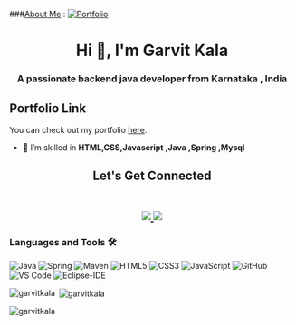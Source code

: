 ###[About Me](https://garvitkala.github.io/) :
  <a href="https://garvitkala.github.io/">
    <img src="https://img.shields.io/badge/Portfolio-blue?style=flat&link=https://garvitkala.github.io/" alt="Portfolio" />  </a>
    
<h1 align="center">Hi 👋, I'm Garvit Kala</h1>
<h3 align="center">A passionate backend java developer from Karnataka , India</h3>

## Portfolio Link

You can check out my portfolio [here](https://garvitkala.github.io/).


- 🌱 I’m skilled in **HTML,CSS,Javascript ,Java ,Spring ,Mysql**

<h2 align="center">
 Let's Get Connected
<p align="center">
  <br/>
  <a href="https://www.linkedin.com/in/garvit-kala-64a6a5163/">
    <img src="https://img.shields.io/badge/LinkedIn-%230077B5.svg?&style=flat-square&logo=linkedin&logoColor=white">
  </a>
   <a href="mailto: kala.garvit718@@gmail.com">
    <img src="https://img.shields.io/badge/Gmail-%230A0A0A.svg?&style=flat-square&logo=Gmail&logoColor=white">  
  </a>
  <br/>
</p>
</h2>


### Languages and Tools 🛠 


![Java](http://img.shields.io/badge/-Java-007396?style=flat-square&logo=java&logoColor=ffffff)
![Spring](http://img.shields.io/badge/-Spring-6DB33F?style=flat-square&logo=spring&logoColor=ffffff)
![Maven](http://img.shields.io/badge/-Maven-1565c0?style=flat-square&logo=apache-maven)
![HTML5](https://img.shields.io/badge/-HTML5-%23E44D27?style=flat-square&logo=html5&logoColor=ffffff)
![CSS3](https://img.shields.io/badge/-CSS3-%231572B6?style=flat-square&logo=css3)
![JavaScript](https://img.shields.io/badge/-JavaScript-%23F7DF1C?style=flat-square&logo=javascript&logoColor=000000&labelColor=%23F7DF1C&color=%23FFCE5A)
![GitHub](https://img.shields.io/badge/-GitHub-181717?style=flat-square&logo=github)
![VS Code](http://img.shields.io/badge/-VS%20Code-007ACC?style=flat-square&logo=visual-studio-code&logoColor=ffffff)
![Eclipse-IDE](http://img.shields.io/badge/-Eclipse-2C2255?style=flat-square&logo=eclipse&logoColor=ffffff)
<br/>


<p><img align="left" src="https://github-readme-stats.vercel.app/api/top-langs?username=garvitkala&show_icons=true&locale=en&layout=compact" alt="garvitkala" /></p>

<p>&nbsp;<img align="center" src="https://github-readme-stats.vercel.app/api?username=garvitkala&show_icons=true&locale=en" alt="garvitkala" /></p>

<p><img align="center" src="https://github-readme-streak-stats.herokuapp.com/?user=garvitkala&" alt="garvitkala" /></p>
